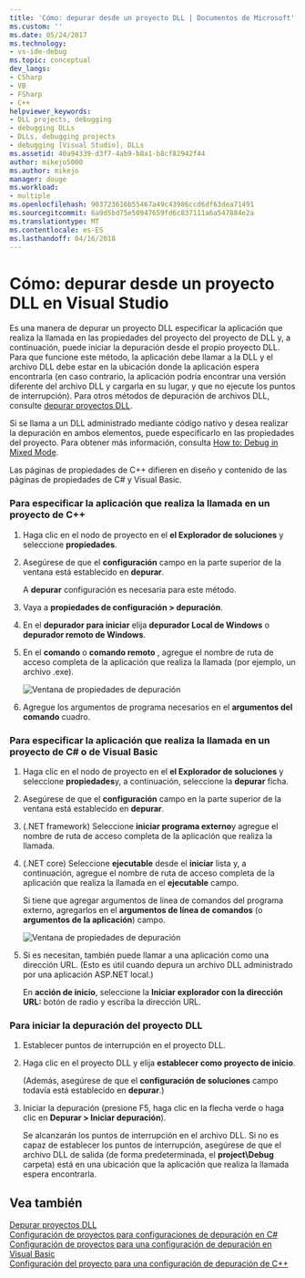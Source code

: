 ```yaml
---
title: 'Cómo: depurar desde un proyecto DLL | Documentos de Microsoft'
ms.custom: ''
ms.date: 05/24/2017
ms.technology:
- vs-ide-debug
ms.topic: conceptual
dev_langs:
- CSharp
- VB
- FSharp
- C++
helpviewer_keywords:
- DLL projects, debugging
- debugging DLLs
- DLLs, debugging projects
- debugging [Visual Studio], DLLs
ms.assetid: 40a94339-d3f7-4ab9-b8a1-b8cf82942f44
author: mikejo5000
ms.author: mikejo
manager: douge
ms.workload:
- multiple
ms.openlocfilehash: 903723616b55467a49c43986ccd6df63dea71491
ms.sourcegitcommit: 6a9d5bd75e50947659fd6c837111a6a547884e2a
ms.translationtype: MT
ms.contentlocale: es-ES
ms.lasthandoff: 04/16/2018
---
```

# <a name="how-to-debug-from-a-dll-project-in-visual-studio"></a>Cómo: depurar desde un proyecto DLL en Visual Studio
Es una manera de depurar un proyecto DLL especificar la aplicación que realiza la llamada en las propiedades del proyecto del proyecto de DLL y, a continuación, puede iniciar la depuración desde el propio proyecto DLL. Para que funcione este método, la aplicación debe llamar a la DLL y el archivo DLL debe estar en la ubicación donde la aplicación espera encontrarla (en caso contrario, la aplicación podría encontrar una versión diferente del archivo DLL y cargarla en su lugar, y que no ejecute los puntos de interrupción). Para otros métodos de depuración de archivos DLL, consulte [depurar proyectos DLL](../debugger/debugging-dll-projects.md).
  
Si se llama a un DLL administrado mediante código nativo y desea realizar la depuración en ambos elementos, puede especificarlo en las propiedades del proyecto. Para obtener más información, consulta [How to: Debug in Mixed Mode](../debugger/how-to-debug-in-mixed-mode.md).   

Las páginas de propiedades de C++ difieren en diseño y contenido de las páginas de propiedades de C# y Visual Basic. 
  
### <a name="to-specify-the-calling-application-in-a-c-project"></a>Para especificar la aplicación que realiza la llamada en un proyecto de C++  
  
1.  Haga clic en el nodo de proyecto en el **el Explorador de soluciones** y seleccione **propiedades**.  
  
2.  Asegúrese de que el **configuración** campo en la parte superior de la ventana está establecido en **depurar**. 

    A **depurar** configuración es necesaria para este método. 
  
3.  Vaya a **propiedades de configuración > depuración**.  
  
4.  En el **depurador para iniciar** elija **depurador Local de Windows** o **depurador remoto de Windows**.  
  
5.  En el **comando** o **comando remoto** , agregue el nombre de ruta de acceso completa de la aplicación que realiza la llamada (por ejemplo, un archivo .exe).

    ![Ventana de propiedades de depuración](../debugger/media/dbg-debugging-properties-dll.png "DebuggingPropertiesWindow")  
  
6.  Agregue los argumentos de programa necesarios en el **argumentos del comando** cuadro.  
  
### <a name="to-specify-the-calling-application-in-a-c-or-visual-basic-project"></a>Para especificar la aplicación que realiza la llamada en un proyecto de C# o de Visual Basic  
  
1.  Haga clic en el nodo de proyecto en el **el Explorador de soluciones** y seleccione **propiedades**y, a continuación, seleccione la **depurar** ficha.

2.  Asegúrese de que el **configuración** campo en la parte superior de la ventana está establecido en **depurar**.

3.  (.NET framework) Seleccione **iniciar programa externo**y agregue el nombre de ruta de acceso completa de la aplicación que realiza la llamada.

4.  (.NET core) Seleccione **ejecutable** desde el **iniciar** lista y, a continuación, agregue el nombre de ruta de acceso completa de la aplicación que realiza la llamada en el **ejecutable** campo. 
  
     Si tiene que agregar argumentos de línea de comandos del programa externo, agregarlos en el **argumentos de línea de comandos** (o **argumentos de la aplicación**) campo.

    ![Ventana de propiedades de depuración](../debugger/media/dbg-debugging-properties-dll-csharp.png "DebuggingPropertiesWindow") 

5.  Si es necesitan, también puede llamar a una aplicación como una dirección URL. (Esto es útil cuando depura un archivo DLL administrado por una aplicación ASP.NET local.)  
  
     En **acción de inicio**, seleccione la **Iniciar explorador con la dirección URL:** botón de radio y escriba la dirección URL.
  
### <a name="to-start-debugging-from-the-dll-project"></a>Para iniciar la depuración del proyecto DLL  
  
1.  Establecer puntos de interrupción en el proyecto DLL. 

2.  Haga clic en el proyecto DLL y elija **establecer como proyecto de inicio**. 

    (Además, asegúrese de que el **configuración de soluciones** campo todavía está establecido en **depurar**.)   
  
3.  Iniciar la depuración (presione F5, haga clic en la flecha verde o haga clic en **Depurar > Iniciar depuración**).

    Se alcanzarán los puntos de interrupción en el archivo DLL. Si no es capaz de establecer los puntos de interrupción, asegúrese de que el archivo DLL de salida (de forma predeterminada, el **project\Debug** carpeta) está en una ubicación que la aplicación que realiza la llamada espera encontrarla.
  
## <a name="see-also"></a>Vea también  
 [Depurar proyectos DLL](../debugger/debugging-dll-projects.md)   
 [Configuración de proyectos para configuraciones de depuración en C#](../debugger/project-settings-for-csharp-debug-configurations.md)   
 [Configuración de proyectos para una configuración de depuración en Visual Basic](../debugger/project-settings-for-a-visual-basic-debug-configuration.md)   
 [Configuración del proyecto para una configuración de depuración de C++](../debugger/project-settings-for-a-cpp-debug-configuration.md)
